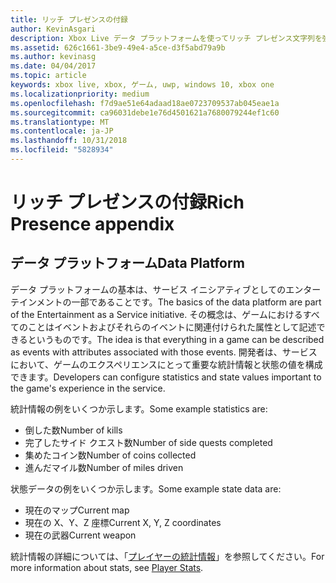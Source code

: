 ```yaml
---
title: リッチ プレゼンスの付録
author: KevinAsgari
description: Xbox Live データ プラットフォームを使ってリッチ プレゼンス文字列を強化する方法について説明します。
ms.assetid: 626c1661-3be9-49e4-a5ce-d3f5abd79a9b
ms.author: kevinasg
ms.date: 04/04/2017
ms.topic: article
keywords: xbox live, xbox, ゲーム, uwp, windows 10, xbox one
ms.localizationpriority: medium
ms.openlocfilehash: f7d9ae51e64adaad18ae0723709537ab045eae1a
ms.sourcegitcommit: ca96031debe1e76d4501621a7680079244ef1c60
ms.translationtype: MT
ms.contentlocale: ja-JP
ms.lasthandoff: 10/31/2018
ms.locfileid: "5828934"
---
```

# <a name="rich-presence-appendix"></a><span data-ttu-id="5c23e-104">リッチ プレゼンスの付録</span><span class="sxs-lookup"><span data-stu-id="5c23e-104">Rich Presence appendix</span></span>

## <a name="data-platform"></a><span data-ttu-id="5c23e-105">データ プラットフォーム</span><span class="sxs-lookup"><span data-stu-id="5c23e-105">Data Platform</span></span>

<span data-ttu-id="5c23e-106">データ プラットフォームの基本は、サービス イニシアティブとしてのエンターテインメントの一部であることです。</span><span class="sxs-lookup"><span data-stu-id="5c23e-106">The basics of the data platform are part of the Entertainment as a Service initiative.</span></span> <span data-ttu-id="5c23e-107">その概念は、ゲームにおけるすべてのことはイベントおよびそれらのイベントに関連付けられた属性として記述できるというものです。</span><span class="sxs-lookup"><span data-stu-id="5c23e-107">The idea is that everything in a game can be described as events with attributes associated with those events.</span></span> <span data-ttu-id="5c23e-108">開発者は、サービスにおいて、ゲームのエクスペリエンスにとって重要な統計情報と状態の値を構成できます。</span><span class="sxs-lookup"><span data-stu-id="5c23e-108">Developers can configure statistics and state values important to the game's experience in the service.</span></span>

<span data-ttu-id="5c23e-109">統計情報の例をいくつか示します。</span><span class="sxs-lookup"><span data-stu-id="5c23e-109">Some example statistics are:</span></span>

-   <span data-ttu-id="5c23e-110">倒した数</span><span class="sxs-lookup"><span data-stu-id="5c23e-110">Number of kills</span></span>
-   <span data-ttu-id="5c23e-111">完了したサイド クエスト数</span><span class="sxs-lookup"><span data-stu-id="5c23e-111">Number of side quests completed</span></span>
-   <span data-ttu-id="5c23e-112">集めたコイン数</span><span class="sxs-lookup"><span data-stu-id="5c23e-112">Number of coins collected</span></span>
-   <span data-ttu-id="5c23e-113">進んだマイル数</span><span class="sxs-lookup"><span data-stu-id="5c23e-113">Number of miles driven</span></span>

<span data-ttu-id="5c23e-114">状態データの例をいくつか示します。</span><span class="sxs-lookup"><span data-stu-id="5c23e-114">Some example state data are:</span></span>

-   <span data-ttu-id="5c23e-115">現在のマップ</span><span class="sxs-lookup"><span data-stu-id="5c23e-115">Current map</span></span>
-   <span data-ttu-id="5c23e-116">現在の X、Y、Z 座標</span><span class="sxs-lookup"><span data-stu-id="5c23e-116">Current X, Y, Z coordinates</span></span>
-   <span data-ttu-id="5c23e-117">現在の武器</span><span class="sxs-lookup"><span data-stu-id="5c23e-117">Current weapon</span></span>

<span data-ttu-id="5c23e-118">統計情報の詳細については、「[プレイヤーの統計情報](../../leaderboards-and-stats-2017/player-stats.md)」を参照してください。</span><span class="sxs-lookup"><span data-stu-id="5c23e-118">For more information about stats, see [Player Stats](../../leaderboards-and-stats-2017/player-stats.md).</span></span>
